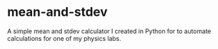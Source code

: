# mean-and-stdev
A simple mean and stdev calculator I created in Python for to automate calculations for one of my physics labs.
